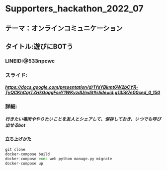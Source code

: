 # Supporters_hackathon_2022_07

## テーマ：オンラインコミュニケーション
## タイトル:遊びにBOTう
### LINEID:@533npcwc
### スライド:
##### https://docs.google.com/presentation/d/1YsYBkmt6W2bCYR-TyQCKhCgrTZHkGaggFseY1WKyzdU/edit#slide=id.g13587e00ced_0_150

### 詳細:
##### 行きたい場所ややりたいことを友人とシェアして、保存しておき、いつでも呼び出せるbot



#### 立ち上げかた
```python:qiita.py
git clone 
docker-compose build
docker-compose exec web python manage.py migrate
docker-compose up
```
